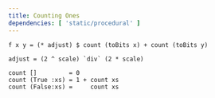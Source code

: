 ```yaml
---
title: Counting Ones
dependencies: [ 'static/procedural' ]
---
```


```{.unwrap pipe="./root/static/procedural/codeAndPic count grey"}
f x y = (* adjust) $ count (toBits x) + count (toBits y)

adjust = (2 ^ scale) `div` (2 * scale)

count []         = 0
count (True :xs) = 1 + count xs
count (False:xs) =     count xs
```
